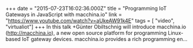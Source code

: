 +++
date = "2015-07-23T16:02:36.000Z"
title = "Programming IoT Gateways in JavaScript with macchina.io"
link = "https://www.youtube.com/watch?v=aUkeAW91k4E"
tags = [ "video", "virtualiot"]
+++
In this talk +Günter Obiltschnig will introduce macchina.io (http://macchina.io), a new open source platform for programming Linux-based IoT gateway devices.
macchina.io provides a rich programming en…